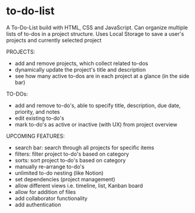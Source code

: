 # to-do-list
A To-Do-List build with HTML, CSS and JavaScript. 
Can organize multiple lists of to-dos in a project structure.
Uses Local Storage to save a user's projects and currently selected project

PROJECTS:

- add and remove projects, which collect related to-dos
- dynamically update the project's title and description
- see how many active to-dos are in each project at a glance (in the side bar)

TO-DOs:

- add and remove to-do's, able to specify title, description, due date, priority, and notes
- edit existing to-do's
- mark to-do's as active or inactive (with UX) from project overview

UPCOMING FEATURES:

- search bar: search through all projects for specific items
- filters: filter project to-do's based on category
- sorts: sort project to-do's based on category
- manually re-arrange to-do's
- unlimited to-do nesting (like Notion)
- set dependencies (project management)
- allow different views i.e. timeline, list, Kanban board
- allow for addition of files
- add collaborator functionality
- add authentication